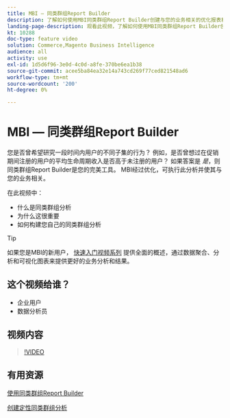 ```yaml
---
title: MBI — 同类群组Report Builder
description: 了解如何使用MBI同类群组Report Builder创建与您的业务相关的优化报表和分析。
landing-page-description: 观看此视频，了解如何使用MBI同类群组Report Builder创建与您的业务相关的优化报表和分析。
kt: 10288
doc-type: feature video
solution: Commerce,Magento Business Intelligence
audience: all
activity: use
exl-id: 1d5d6f96-3e0d-4c0d-a8fe-370be6ea1b38
source-git-commit: acee5ba84ea32e14a743cd269f77ced821548ad6
workflow-type: tm+mt
source-wordcount: '200'
ht-degree: 0%

---
```


# MBI — 同类群组Report Builder

您是否曾希望研究一段时间内用户的不同子集的行为？ 例如，是否曾想过在促销期间注册的用户的平均生命周期收入是否高于未注册的用户？ 如果答案是 _是_，则同类群组Report Builder是您的完美工具。 MBI经过优化，可执行此分析并使其与您的业务相关。

在此视频中：

- 什么是同类群组分析
- 为什么这很重要
- 如何构建您自己的同类群组分析

>[!TIP]
>
>如果您是MBI的新用户， [快速入门视频系列](1-overview.md) 提供全面的概述，通过数据聚合、分析和可视化图表来提供更好的业务分析和结果。

## 这个视频给谁？

- 企业用户
- 数据分析员

## 视频内容

>[!VIDEO](https://video.tv.adobe.com/v/342407?quality=12&learn=on)

## 有用资源

[使用同类群组Report Builder](https://docs.magento.com/mbi/data-analyst/dev-reports/cohort-rpt-bldr.html)

[创建定性同类群组分析](https://docs.magento.com/mbi/data-analyst/dev-reports/create-qual-cohort-analysis.html)
